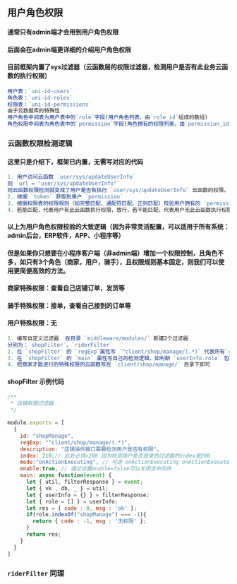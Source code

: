## 用户角色权限
#### 通常只有admin端才会用到用户角色权限
#### 后面会在admin端更详细的介绍用户角色权限

#### 目前框架内置了sys过滤器（云函数层的权限过滤器，检测用户是否有此业务云函数的执行权限）

```js
用户表：`uni-id-users`
角色表：`uni-id-roles`
权限表：`uni-id-permissions`
由于云数据库的特殊性
用户角色中间表为用户表中的`role`字段(用户角色列表，由`role_id`组成的数组)
角色权限中间表为角色表中的`permission`字段(角色拥有的权限列表，由`permission_id`组成的数组)
```
### 云函数权限检测逻辑
#### 这里只是介绍下，框架已内置，无需写对应的代码
```js
1. 用户访问云函数 `user/sys/updateUserInfo`
则 `url = "user/sys/updateUserInfo"`
则云函数权限检测就变成了用户是否有执行 `user/sys/updateUserInfo` 云函数的权限。
2. 根据 `token` 获取到用户 `permission`
3. 根据权限表的权限规则（如完整匹配、通配符匹配、正则匹配）校验用户拥有的 `permission` 是否有任意一个权限匹配到了此 `url`
4. 若能匹配，代表用户有此云函数执行权限，放行，若不能匹配，代表用户无此云函数执行权限，需要拦截。
```

#### 以上为用户角色权限校验的大致逻辑（因为非常灵活配置，可以适用于所有系统：admin后台，ERP软件，APP、小程序等）

#### 但是如果你只想要在小程序客户端（非admin端）增加一个权限控制，且角色不多，如只有3个角色（商家，用户，骑手），且权限规则基本固定，则我们可以使用更简便高效的方法。 
#### 商家特殊权限：查看自己店铺订单，发货等
#### 骑手特殊权限：接单，查看自己接到的订单等
#### 用户特殊权限：无
```js
1. 编写自定义过滤器  在目录 `middleware/modules/` 新建2个过滤器 
分别为：`shopFilter`、`riderFilter`
2. 在 `shopFilter` 的 `regExp`属性写 `^client/shop/manage/(.*)` 代表所有`client/shop/manage/`开头的云函数都会先执行`shopFilter`过滤器
3. 在 `shopFilter` 的 `main` 属性写自己的检测逻辑，如判断 `userInfo.role` 包含 `shopManage` 这个角色即放行，否则拦截
4. 把商家才能进行的特殊权限的云函数写在 `client/shop/manage/` 目录下即可
```
#### shopFilter 示例代码
```js
/**
 * 店铺权限过滤器
 */

module.exports = [
  {
    id: "shopManage",
    regExp: "^client/shop/manage/(.*)",
    description: "店铺操作接口需要检测用户是否有权限",
    index: 210,// 此处必须>200 因为检测用户是否登录的过滤器的index是200
    mode:"onActionExecuting", // 可选 onActionExecuting onActionExecuted
    enable:true, // 通过设置enable=false可以关闭该中间件
    main: async function(event) {
      let { util, filterResponse } = event;
      let { vk , db, _ } = util;
      let { userInfo = {} } = filterResponse;
      let { role = [] } = userInfo;
      let res = { code : 0, msg : 'ok' };
      if(role.indexOf("shopManage") === -1){
        return { code : -1, msg : '无权限' };
      }
      return res;
    }
  }
]
```

### `riderFilter` 同理